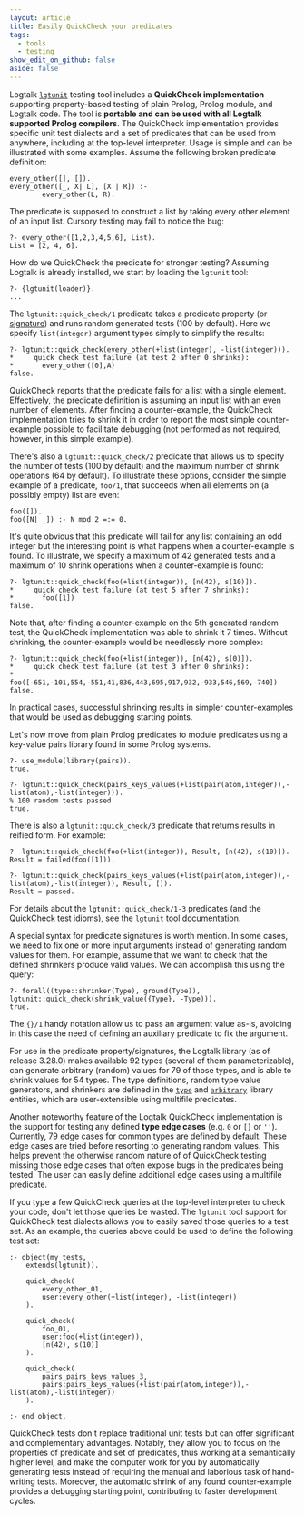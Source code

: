 ```yaml
---
layout: article
title: Easily QuickCheck your predicates
tags:
  - tools
  - testing
show_edit_on_github: false
aside: false
---
```


Logtalk [`lgtunit`](https://logtalk.org/manuals/devtools/lgtunit.html) testing tool includes a **QuickCheck implementation** supporting property-based testing of plain Prolog, Prolog module, and Logtalk code. The tool is **portable and can be used with all Logtalk supported Prolog compilers**. The QuickCheck implementation provides specific unit test dialects and a set of predicates that can be used from anywhere, including at the top-level interpreter. Usage is simple and can be illustrated with some examples. Assume the following broken predicate definition: 

```logtalk
every_other([], []). 
every_other([_, X| L], [X | R]) :- 
        every_other(L, R). 
```

The predicate is supposed to construct a list by taking every other element of an input list. Cursory testing may fail to notice the bug: 

```text
?- every_other([1,2,3,4,5,6], List). 
List = [2, 4, 6]. 
```

How do we QuickCheck the predicate for stronger testing? Assuming Logtalk is already installed, we start by loading the `lgtunit` tool: 

```text
?- {lgtunit(loader)}. 
... 
```

The `lgtunit::quick_check/1` predicate takes a predicate property (or [signature](https://logtalk.org/manuals/userman/predicates.html#mode-directive)) and runs random generated tests (100 by default). Here we specify `list(integer)` argument types simply to simplify the results:

```text
?- lgtunit::quick_check(every_other(+list(integer), -list(integer))).
*     quick check test failure (at test 2 after 0 shrinks):
*       every_other([0],A)
false.
```

QuickCheck reports that the predicate fails for a list with a single element. Effectively, the predicate definition is assuming an input list with an even number of elements. After finding a counter-example, the QuickCheck implementation tries to shrink it in order to report the most simple counter-example possible to facilitate debugging (not performed as not required, however, in this simple example).

There's also a `lgtunit::quick_check/2` predicate that allows us to specify the number of tests (100 by default) and the maximum number of shrink operations (64 by default). To illustrate these options, consider the simple example of a predicate, `foo/1`, that succeeds when all elements on (a possibly empty) list are even:

```logtalk
foo([]). 
foo([N| _]) :- N mod 2 =:= 0.
```

It's quite obvious that this predicate will fail for any list containing an odd integer but the interesting point is what happens when a counter-example is found. To illustrate, we specify a maximum of 42 generated tests and a maximum of 10 shrink operations when a counter-example is found: 

```text
?- lgtunit::quick_check(foo(+list(integer)), [n(42), s(10)]).
*     quick check test failure (at test 5 after 7 shrinks):
*       foo([1])
false.
```

Note that, after finding a counter-example on the 5th generated random test, the QuickCheck implementation was able to shrink it 7 times. Without shrinking, the counter-example would be needlessly more complex:

```text
?- lgtunit::quick_check(foo(+list(integer)), [n(42), s(0)]).
*     quick check test failure (at test 3 after 0 shrinks):
*       foo([-651,-101,554,-551,41,836,443,695,917,932,-933,546,569,-740])
false.
```

In practical cases, successful shrinking results in simpler counter-examples that would be used as debugging starting points.

Let's now move from plain Prolog predicates to module predicates using a key-value pairs library found in some Prolog systems. 

```text
?- use_module(library(pairs)). 
true. 

?- lgtunit::quick_check(pairs_keys_values(+list(pair(atom,integer)),-list(atom),-list(integer))). 
% 100 random tests passed 
true. 
```

There is also a `lgtunit::quick_check/3` predicate that returns results in reified form. For example:

```text
?- lgtunit::quick_check(foo(+list(integer)), Result, [n(42), s(10)]).
Result = failed(foo([1])).

?- lgtunit::quick_check(pairs_keys_values(+list(pair(atom,integer)),-list(atom),-list(integer)), Result, []).
Result = passed.
```

For details about the `lgtunit::quick_check/1-3` predicates (and the QuickCheck test idioms), see the `lgtunit` tool [documentation](https://github.com/LogtalkDotOrg/logtalk3/blob/master/tools/lgtunit/NOTES.md).

A special syntax for predicate signatures is worth mention. In some cases, we need to fix one or more input arguments instead of generating random values for them. For example, assume that we want to check that the defined shrinkers produce valid values. We can accomplish this using the query:

```text
?- forall((type::shrinker(Type), ground(Type)), lgtunit::quick_check(shrink_value({Type}, -Type))).
true.
```

The `{}/1` handy notation allow us to pass an argument value as-is, avoiding in this case the need of defining an auxiliary predicate to fix the argument.

For use in the predicate property/signatures, the Logtalk library (as of release 3.28.0) makes available 92 types (several of them parameterizable), can generate arbitrary (random) values for 79 of those types, and is able to shrink values for 54 types. The type definitions, random type value generators, and shrinkers are defined in the [`type`](https://logtalk.org/library/type_0.html) and [`arbitrary`](https://logtalk.org/library/arbitrary_0.html) library entities, which are user-extensible using multifile predicates.

Another noteworthy feature of the Logtalk QuickCheck implementation is the support for testing any defined **type edge cases** (e.g. `0` or `[]` or `''`). Currently, 79 edge cases for common types are defined by default. These edge cases are tried before resorting to generating random values. This helps prevent the otherwise random nature of of QuickCheck testing missing those edge cases that often expose bugs in the predicates being tested. The user can easily define additional edge cases using a multifile predicate.

If you type a few QuickCheck queries at the top-level interpreter to check your code, don't let those queries be wasted. The `lgtunit` tool support for QuickCheck test dialects allows you to easily saved those queries to a test set. As an example, the queries above could be used to define the following test set:

```logtalk
:- object(my_tests,
    extends(lgtunit)).

    quick_check(
        every_other_01,
        user:every_other(+list(integer), -list(integer))
    ).

    quick_check(
        foo_01,
        user:foo(+list(integer)),
        [n(42), s(10)]
    ).

    quick_check(
        pairs_pairs_keys_values_3,
        pairs:pairs_keys_values(+list(pair(atom,integer)),-list(atom),-list(integer))
    ).

:- end_object.
```

QuickCheck tests don't replace traditional unit tests but can offer significant and complementary advantages. Notably, they allow you to focus on the properties of predicate and set of predicates, thus working at a semantically higher level, and make the computer work for you by automatically generating tests instead of requiring the manual and laborious task of hand-writing tests. Moreover, the automatic shrink of any found counter-example provides a debugging starting point, contributing to faster development cycles.
